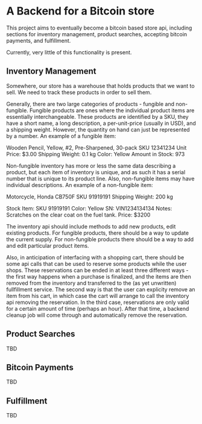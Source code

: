 # A Backend for a Bitcoin store

This project aims to eventually become a bitcoin based store api,
including sections for inventory management, product searches,
accepting bitcoin payments, and fulfillment.

Currently, very little of this functionality is present.

## Inventory Management

Somewhere, our store has a warehouse that holds products that we
want to sell. We need to track these products in order to sell them.

Generally, there are two large categories of products - fungible
and non-fungible. Fungible products are ones where the individual
product items are essentially interchangeable. These products are
identified by a SKU, they have a short name, a long description,
a per-unit-price (usually in USD), and a shipping weight. However,
the quantity on hand can just be represented by a number. An example
of a fungible item:

  Wooden Pencil, Yellow, #2, Pre-Sharpened, 30-pack
  SKU 12341234
  Unit Price: $3.00
  Shipping Weight: 0.1 kg
  Color: Yellow
  Amount in Stock: 973

Non-fungible inventory has more or less the same data describing a
product, but each item of inventory is unique, and as such it has
a serial number that is unique to its product line. Also, non-fungible
items may have individual descriptions. An example of a non-fungible
item:

  Motorcycle, Honda CB750F
  SKU 91919191
  Shipping Weight: 200 kg

  Stock Item:
  SKU 91919191
  Color: Yellow
  SN: VIN1234134134
  Notes: Scratches on the clear coat on the fuel tank.
  Price: $3200


The inventory api should include methods to add new products,
edit existing products. For fungible products, there should be
a way to update the current supply. For non-fungible products
there should be a way to add and edit particular product items.

Also, in anticipation of interfacing with a shopping cart, there
should be some api calls that can be used to reserve some products
while the user shops. These reservations can be ended in at least
three different ways - the first way happens when a purchase is
finalized, and the items are then removed from the inventory and
transferred to the (as yet unwritten) fullfillment service. The
second way is that the user can explicity remove an item from his
cart, in which case the cart will arrange to call the inventory
api removing the reservation. In the third case, reservations are
only valid for a certain amount of time (perhaps an hour). After
that time, a backend cleanup job will come through and automatically
remove the reservation.

## Product Searches

TBD

## Bitcoin Payments

TBD

## Fulfillment

TBD